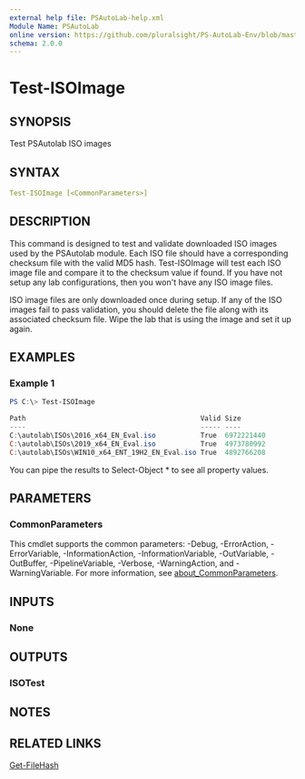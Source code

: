 ```yaml
---
external help file: PSAutoLab-help.xml
Module Name: PSAutoLab
online version: https://github.com/pluralsight/PS-AutoLab-Env/blob/master/docs/Test-ISOImage.md
schema: 2.0.0
---
```


# Test-ISOImage

## SYNOPSIS

Test PSAutolab ISO images

## SYNTAX

```yaml
Test-ISOImage [<CommonParameters>]
```

## DESCRIPTION

This command is designed to test and validate downloaded ISO images used by the PSAutolab module. Each ISO file should have a corresponding checksum file with the valid MD5 hash. Test-ISOImage will test each ISO image file and compare it to the checksum value if found. If you have not setup any lab configurations, then you won't have any ISO image files.

ISO image files are only downloaded once during setup. If any of the ISO images fail to pass validation, you should delete the file along with its associated checksum file. Wipe the lab that is using the image and set it up again.

## EXAMPLES

### Example 1

```powershell
PS C:\> Test-ISOImage

Path                                           Valid Size
----                                           ----- ----
C:\autolab\ISOs\2016_x64_EN_Eval.iso           True  6972221440
C:\autolab\ISOs\2019_x64_EN_Eval.iso           True  4973780992
C:\autolab\ISOs\WIN10_x64_ENT_19H2_EN_Eval.iso True  4892766208
```

You can pipe the results to Select-Object * to see all property values.

## PARAMETERS

### CommonParameters

This cmdlet supports the common parameters: -Debug, -ErrorAction, -ErrorVariable, -InformationAction, -InformationVariable, -OutVariable, -OutBuffer, -PipelineVariable, -Verbose, -WarningAction, and -WarningVariable. For more information, see [about_CommonParameters](http://go.microsoft.com/fwlink/?LinkID=113216).

## INPUTS

### None

## OUTPUTS

### ISOTest

## NOTES

## RELATED LINKS

[Get-FileHash]()
